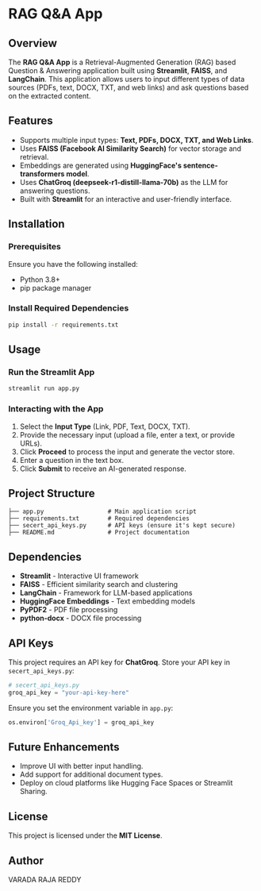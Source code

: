 # RAG Q&A App

## Overview
The **RAG Q&A App** is a Retrieval-Augmented Generation (RAG) based Question & Answering application built using **Streamlit**, **FAISS**, and **LangChain**. This application allows users to input different types of data sources (PDFs, text, DOCX, TXT, and web links) and ask questions based on the extracted content.

## Features
- Supports multiple input types: **Text, PDFs, DOCX, TXT, and Web Links**.
- Uses **FAISS (Facebook AI Similarity Search)** for vector storage and retrieval.
- Embeddings are generated using **HuggingFace's sentence-transformers model**.
- Uses **ChatGroq (deepseek-r1-distill-llama-70b)** as the LLM for answering questions.
- Built with **Streamlit** for an interactive and user-friendly interface.

## Installation

### Prerequisites
Ensure you have the following installed:
- Python 3.8+
- pip package manager



### Install Required Dependencies
```bash
pip install -r requirements.txt
```

## Usage

### Run the Streamlit App
```bash
streamlit run app.py
```

### Interacting with the App
1. Select the **Input Type** (Link, PDF, Text, DOCX, TXT).
2. Provide the necessary input (upload a file, enter a text, or provide URLs).
3. Click **Proceed** to process the input and generate the vector store.
4. Enter a question in the text box.
5. Click **Submit** to receive an AI-generated response.

## Project Structure
```
├── app.py                  # Main application script
├── requirements.txt        # Required dependencies
├── secert_api_keys.py      # API keys (ensure it's kept secure)
├── README.md               # Project documentation
```

## Dependencies
- **Streamlit** - Interactive UI framework
- **FAISS** - Efficient similarity search and clustering
- **LangChain** - Framework for LLM-based applications
- **HuggingFace Embeddings** - Text embedding models
- **PyPDF2** - PDF file processing
- **python-docx** - DOCX file processing

## API Keys
This project requires an API key for **ChatGroq**. Store your API key in `secert_api_keys.py`:
```python
# secert_api_keys.py
groq_api_key = "your-api-key-here"
```
Ensure you set the environment variable in `app.py`:
```python
os.environ['Groq_Api_key'] = groq_api_key
```

## Future Enhancements
- Improve UI with better input handling.
- Add support for additional document types.
- Deploy on cloud platforms like Hugging Face Spaces or Streamlit Sharing.

## License
This project is licensed under the **MIT License**.

## Author
VARADA RAJA REDDY

